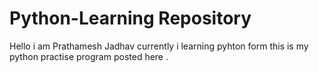 # Python-Learning Repository
Hello i am Prathamesh Jadhav currently i learning pyhton form this is my python practise program posted here .
